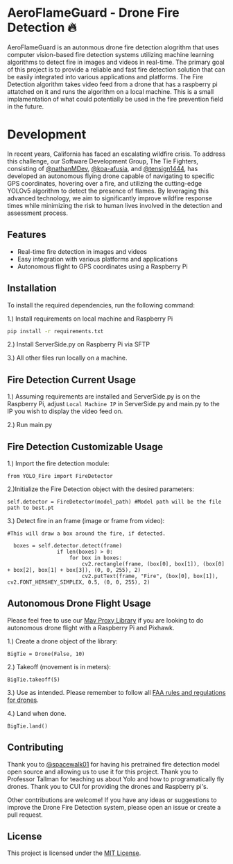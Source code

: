 # AeroFlameGuard - Drone Fire Detection 🔥
AeroFlameGuard is an autonmous drone fire detection alogrithm that uses computer vision-based fire detection systems utilizing machine learning algorithms to detect fire in images and videos in real-time. The primary goal of this project is to provide a reliable and fast fire detection solution that can be easily integrated into various applications and platforms. The Fire Detection algorithm takes video feed from a drone that has a raspberry pi attatched on it and runs the algorithm on a local machine. This is a small implamentation of what could potentially be used in the fire prevention field in the future.

# Development

In recent years, California has faced an escalating wildfire crisis. To address this challenge, our Software Development Group, The Tie Fighters, consisting of [@nathanMDev](https://github.com/nathanMDev), [@koa-afusia](https://github.com/koa-afusia), and [@tensign1444](https://github.com/tensign1444), has developed an autonomous flying drone capable of navigating to specific GPS coordinates, hovering over a fire, and utilizing the cutting-edge YOLOv5 algorithm to detect the presence of flames. By leveraging this advanced technology, we aim to significantly improve wildfire response times while minimizing the risk to human lives involved in the detection and assessment process.

## Features

- Real-time fire detection in images and videos
- Easy integration with various platforms and applications
- Autonomous flight to GPS coordinates using a Raspberry Pi

## Installation

To install the required dependencies, run the following command:

1.) Install requirements on local machine and Raspberry Pi

```bash
pip install -r requirements.txt
```

2.) Install ServerSide.py on Raspberry Pi via SFTP

3.) All other files run locally on a machine.

## Fire Detection Current Usage

1.) Assuming requirements are installed and ServerSide.py is on the Raspberry Pi, 
adjust ```Local Machine IP``` in ServerSide.py and main.py to the IP you wish to display the video feed on.

2.) Run main.py

## Fire Detection Customizable Usage

1.) Import the fire detection module:

```
from YOLO_Fire import FireDetector
```

2.)Initialize the Fire Detection object with the desired parameters:

```
self.detector = FireDetector(model_path) #Model path will be the file path to best.pt
```

3.) Detect fire in an frame (image or frame from video):
```
#This will draw a box around the fire, if detected.

  boxes = self.detector.detect(frame)
                if len(boxes) > 0:
                    for box in boxes:
                        cv2.rectangle(frame, (box[0], box[1]), (box[0] + box[2], box[1] + box[3]), (0, 0, 255), 2)
                        cv2.putText(frame, "Fire", (box[0], box[1]), cv2.FONT_HERSHEY_SIMPLEX, 0.5, (0, 0, 255), 2)
```

## Autonomous Drone Flight Usage

 Please feel free to use our [Mav Proxy Library](https://github.com/tensign1444/DroneFireDetection/blob/master/MavProxyLib.py) if you are looking to do autonomous drone flight with a Raspberry Pi and Pixhawk.

 1.) Create a drone object of the library:

 ```
 BigTie = Drone(False, 10)
 ```

 2.) Takeoff (movement is in meters): 

 ```
 BigTie.takeoff(5)
 ```
 
 3.) Use as intended. Please remember to follow all [FAA rules and regulations for drones](https://www.faa.gov/uas).

 4.) Land when done.

 ```
 BigTie.land()
 ```

## Contributing
 
 Thank you to [@spacewalk01](https://github.com/spacewalk01) for having his pretrained fire detection model open source and allowing us to use it for this project. Thank you to Professor Tallman for teaching us about Yolo and how to programatically fly drones. Thank you to CUI for providing the drones and Raspberry pi's.

Other contributions are welcome! If you have any ideas or suggestions to improve the Drone Fire Detection system, please open an issue or create a pull request.

## License 

This project is licensed under the [MIT License](https://github.com/tensign1444/DroneFireDetection/blob/master/LICENSE).
